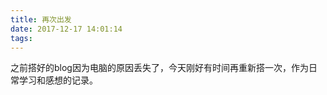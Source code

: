 ```yaml
---
title: 再次出发
date: 2017-12-17 14:01:14
tags:
---
```


之前搭好的blog因为电脑的原因丢失了，今天刚好有时间再重新搭一次，作为日常学习和感想的记录。